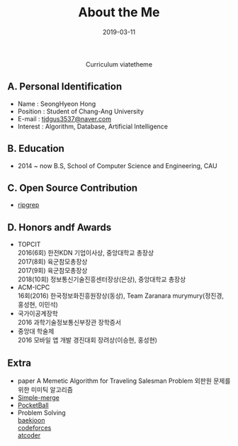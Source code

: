﻿---
layout: page
title: About the Me
tags: [about]
date: 2019-03-11
comments: false
---
    
<center> Curriculum viatetheme </center>

## A. Personal Identification
* Name :		SeongHyeon Hong
* Position :	Student of Chang-Ang University
* E-mail : 	tjdgus3537@naver.com
* Interest	: 	Algorithm, Database, Artificial Intelligence

## B. Education
* 2014 ~ now	B.S, School of Computer Science and Engineering, CAU

## C. Open Source Contribution
* <a href="https://github.com/BurntSushi/ripgrep/pull/213">ripgrep</a>

## D. Honors andf Awards
* TOPCIT<br>
	2016(6회) 한전KDN 기업이사상, 중앙대학교 총장상<br>
	2017(8회) 육군참모총장상<br>
	2017(9회) 육군참모총장상<br>
	2018(10회) 정보통신기술진흥센터장상(은상), 중앙대학교 총장상<br>
* ACM-ICPC<br>
		16회(2016) 한국정보화진흥원장상(동상), Team Zaranara murymury(정진경, 홍성현, 이민석)<br>
* 국가이공계장학<br>
		2016 과학기술정보통신부장관 장학증서<br>
* 중앙대 학술제<br>
		2016 모바일 앱 개발 경진대회 장려상(이승현, 홍성현)<br>

## Extra
* paper		A Memetic Algorithm for Traveling Salesman Problem
		외판원 문제를 위한 미미틱 알고리즘
* <a href="https://github.com/tjdgus3537/2016SE_SimpleMerge"> Simple-merge </a>
* <a href="https://github.com/leesnhyun/OOP_PocketBall">PocketBall </a>
* Problem Solving	<br><a href="https://www.acmicpc.net/user/tjdgus3537"> baekjoon</a><br>
		<a href="https://codeforces.com/profile/stb"> codeforces</a><br>
		<a href="https://atcoder.jp/users/stb"> atcoder</a><br>
		